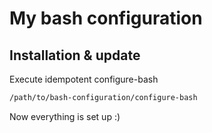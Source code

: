 # My bash configuration

## Installation & update
Execute idempotent configure-bash
```sh
/path/to/bash-configuration/configure-bash
```
Now everything is set up :)